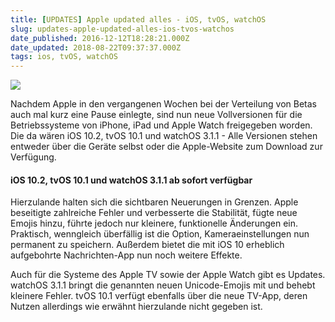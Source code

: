 ```yaml
---
title: [UPDATES] Apple updated alles - iOS, tvOS, watchOS
slug: updates-apple-updated-alles-ios-tvos-watchos
date_published: 2016-12-12T18:28:21.000Z
date_updated: 2018-08-22T09:37:37.000Z
tags: ios, tvOS, watchOS
---
```


![](http://thafaker.de/content/images/2016/06/ein-update--immerhin-ein-date.jpg)

Nachdem Apple in den vergangenen Wochen bei der Verteilung von Betas auch mal kurz eine Pause einlegte, sind nun neue Vollversionen für die Betriebssysteme von iPhone, iPad und Apple Watch freigegeben worden. Die da wären iOS 10.2, tvOS 10.1 und watchOS 3.1.1 - Alle Versionen stehen entweder über die Geräte selbst oder die Apple-Website zum Download zur Verfügung.

#### iOS 10.2, tvOS 10.1 und watchOS 3.1.1 ab sofort verfügbar

Hierzulande halten sich die sichtbaren Neuerungen in Grenzen. Apple beseitigte zahlreiche Fehler und verbesserte die Stabilität, fügte neue Emojis hinzu, führte jedoch nur kleinere, funktionelle Änderungen ein. Praktisch, wenngleich überfällig ist die Option, Kameraeinstellungen nun permanent zu speichern. Außerdem bietet die mit iOS 10 erheblich aufgebohrte Nachrichten-App nun noch weitere Effekte.

Auch für die Systeme des Apple TV sowie der Apple Watch gibt es Updates. watchOS 3.1.1 bringt die genannten neuen Unicode-Emojis mit und behebt kleinere Fehler. tvOS 10.1 verfügt ebenfalls über die neue TV-App, deren Nutzen allerdings wie erwähnt hierzulande nicht gegeben ist.
